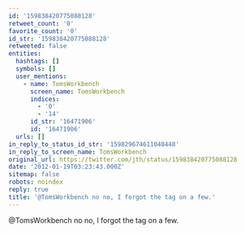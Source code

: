 ```yaml
---
id: '159838420775088128'
retweet_count: '0'
favorite_count: '0'
id_str: '159838420775088128'
retweeted: false
entities:
  hashtags: []
  symbols: []
  user_mentions:
    - name: TomsWorkbench
      screen_name: TomsWorkbench
      indices:
        - '0'
        - '14'
      id_str: '16471906'
      id: '16471906'
  urls: []
in_reply_to_status_id_str: '159829674611048448'
in_reply_to_screen_name: TomsWorkbench
original_url: https://twitter.com/jth/status/159838420775088128
date: '2012-01-19T03:23:43.000Z'
sitemap: false
robots: noindex
reply: true
title: '@TomsWorkbench no no, I forgot the tag on a few.'
---
```


@TomsWorkbench no no, I forgot the tag on a few.